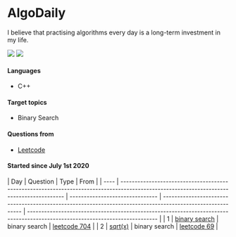 # AlgoDaily

I believe that practising algorithms every day is a long-term investment in my life.

[![](https://lc.coding.gs/v1/solved/smilegupta.svg?logo=leetcode)](https://leetcode.com/smilegupta/)
[![](https://lc.coding.gs/v1/ranking/smilegupta.svg?logo=leetcode)](https://leetcode.com/smilegupta/)

#### Languages

-   C++
#### Target topics

-   Binary Search

#### Questions from

-   [Leetcode](https://leetcode.com)

#### Started since July 1st 2020

| Day  | Question                                                                                                                                 | Type                            | From                                                                                                                                                                                                                           |
| ---- | ---------------------------------------------------------------------------------------------------------------------------------------- | ------------------------------- | ---------------------------------------------------------------------------------------------------------- | ---------------------------------------------------------------------------------------------------------------------------- |
| 1    | [binary search](/leetcode/704-binary-search)                                                                                             | binary search                   | [leetcode 704](https://leetcode.com/problems/binary-search)                                                                                                                                                                          |
| 2    | [sqrt(x)](/leetcode/69-sqrt-x)                                                                                                           | binary search                   | [leetcode 69](https://leetcode.com/problems/sqrtx/)                                                        |                                                                                                                              



